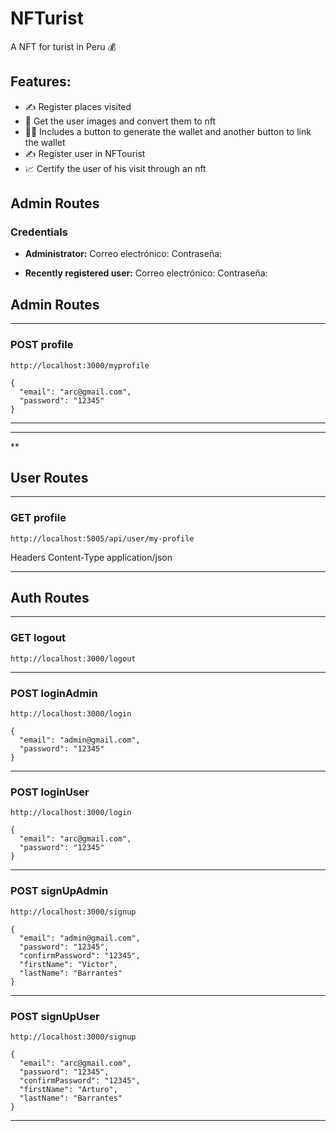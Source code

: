 # NFTurist

A NFT for turist in Peru 💰

## Features:

- ✍️ Register places visited
- 📱 Get the user images and convert them to nft
- 👨‍💼 Includes a button to generate the wallet and another button to link the wallet
- ✍️ Register user in NFTourist
- 📈 Certify the user of his visit through an nft
  > >

## Admin Routes

### **Credentials**

- **Administrator:**
  Correo electrónico:
  Contraseña:

- **Recently registered user:**
  Correo electrónico:
  Contraseña:

## Admin Routes

---

### **POST** profile

```
http://localhost:3000/myprofile
```

```
{
  "email": "arc@gmail.com",
  "password": "12345"
}
```

---

---

\*\*

## User Routes

---

### **GET** profile

```
http://localhost:5005/api/user/my-profile
```

Headers Content-Type application/json

---

## Auth Routes

---

### **GET** logout

```
http://localhost:3000/logout
```

---

### **POST** loginAdmin

```
http://localhost:3000/login
```

```
{
  "email": "admin@gmail.com",
  "password": "12345"
}
```

---

### **POST** loginUser

```
http://localhost:3000/login
```

```
{
  "email": "arc@gmail.com",
  "password": "12345"
}
```

---

### **POST** signUpAdmin

```
http://localhost:3000/signup
```

```
{
  "email": "admin@gmail.com",
  "password": "12345",
  "confirmPassword": "12345",
  "firstName": "Victor",
  "lastName": "Barrantes"
}
```

---

### **POST** signUpUser

```
http://localhost:3000/signup
```

```
{
  "email": "arc@gmail.com",
  "password": "12345",
  "confirmPassword": "12345",
  "firstName": "Arturo",
  "lastName": "Barrantes"
}
```

---
